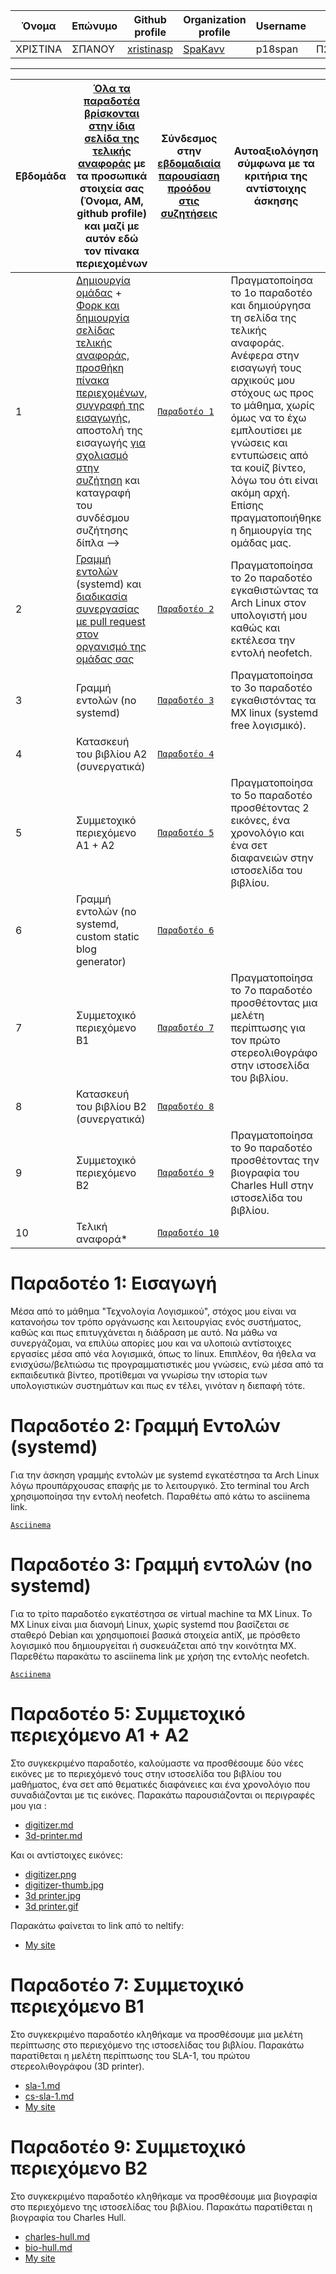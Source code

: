 | Όνομα | Επώνυμο | Github profile | Organization profile | Username | AM | Email |
| --- | --- | --- | --- |--- |--- | --- |
| ΧΡΙΣΤΙΝΑ | ΣΠΑΝΟΥ | [xristinasp](https://github.com/xristinasp) | [SpaKavv](https://github.com/SpaKavv) |p18span | Π2018134 | p18span@ionio.gr |

---

| Εβδομάδα | [Όλα τα παραδοτέα βρίσκονται στην ίδια σελίδα της τελικής αναφοράς](https://epidrome.github.io/teaching/deliverables/) με τα προσωπικά στοιχεία σας (Όνομα, ΑΜ, github profile) και μαζί με αυτόν εδώ τον πίνακα περιεχομένων | Σύνδεσμος στην [εβδομαδιαία παρουσίαση προόδου στις συζητήσεις](https://github.com/courses-ionio/help/discussions/categories/show-and-tell) | Αυτοαξιολόγηση σύμφωνα με τα κριτήρια της αντίστοιχης άσκησης |
| --- | --- | --- | --- |
| 1 | [Δημιουργία ομάδας](https://epidrome.github.io/teaching/team/) + [Φορκ και δημιουργία σελίδας τελικής αναφοράς](https://epidrome.github.io/teaching/guide/), [προσθήκη πίνακα περιεχομένων](https://raw.githubusercontent.com/courses-ionio/sw/master/README.md), [συγγραφή της εισαγωγής](https://epidrome.github.io/teaching/intro/), αποστολή της εισαγωγής [για σχολιασμό στην συζήτηση](https://github.com/courses-ionio/sw/discussions/categories/show-and-tell) και καταγραφή του συνδέσμου συζήτησης δίπλα --> |[`Παραδοτέο 1`](https://github.com/courses-ionio/sw/discussions/1185) |  	Πραγματοποίησα το 1ο παραδοτέο και δημιούργησα τη σελίδα της τελικής αναφοράς. Ανέφερα στην εισαγωγή τους αρχικούς μου στόχους ως προς το μάθημα, χωρίς όμως να το έχω εμπλουτίσει με γνώσεις και εντυπώσεις από τα κουίζ βίντεο, λόγω του ότι είναι ακόμη αρχή. Επίσης πραγματοποιήθηκε η δημιουργία της ομάδας μας. |
| 2 | [Γραμμή εντολών](https://epidrome.github.io/teaching/cli) (systemd) και [διαδικασία συνεργασίας με pull request στον οργανισμό της ομάδας σας](https://epidrome.github.io/teaching/team) |[`Παραδοτέο 2`]() |  Πραγματοποίησα το 2ο παραδοτέο εγκαθιστώντας τα Arch Linux στον υπολογιστή μου καθώς και εκτέλεσα την εντολή neofetch. |
| 3 | Γραμμή εντολών (no systemd) |[`Παραδοτέο 3`]() |  Πραγματοποίησα το 3ο παραδοτέο εγκαθιστόντας τα MX linux (systemd free λογισμικό).|
| 4 | Κατασκευή του βιβλίου Α2 (συνεργατικά) |[`Παραδοτέο 4`]() | |
| 5 | Συμμετοχικό περιεχόμενο A1 + A2 |[`Παραδοτέο 5`]() |  Πραγματοποίησα το 5ο παραδοτέο προσθέτοντας 2 εικόνες, ένα χρονολόγιο και ένα σετ διαφανειών στην ιστοσελίδα του βιβλίου. |
| 6 | Γραμμή εντολών (no systemd, custom static blog generator) |[`Παραδοτέο 6`]() | |
| 7 | Συμμετοχικό περιεχόμενο B1 |[`Παραδοτέο 7`]() |  Πραγματοποίησα το 7ο παραδοτέο προσθέτοντας μια μελέτη περίπτωσης για τον πρώτο στερεολιθογράφο στην ιστοσελίδα του βιβλίου.  |
| 8 | Κατασκευή του βιβλίου Β2 (συνεργατικά) |[`Παραδοτέο 8`]() | |
| 9 | Συμμετοχικό περιεχόμενο B2 |[`Παραδοτέο 9`]() |  Πραγματοποίησα το 9ο παραδοτέο προσθέτοντας την βιογραφία του Charles Hull στην ιστοσελίδα του βιβλίου. |
| 10 | Τελική αναφορά* |[`Παραδοτέο 10`]() | |


# Παραδοτέο 1: Εισαγωγή
<p>Μέσα από το μάθημα "Τεχνολογία Λογισμικού", στόχος μου είναι να κατανοήσω τον τρόπο οργάνωσης και λειτουργίας ενός συστήματος, καθώς και πως επιτυγχάνεται η διάδραση με αυτό. Να μάθω να συνεργάζομαι, να επιλύω απορίες μου και να υλοποιώ αντίστοιχες εργασίες μέσα από νέα λογισμικά, όπως το linux. Επιπλέον, θα ήθελα να ενισχύσω/βελτιώσω τις προγραμματιστικές μου γνώσεις, ενώ μέσα από τα εκπαιδευτικά βίντεο, προτίθεμαι να γνωρίσω την ιστορία των υπολογιστικών συστημάτων και πως εν τέλει, γινόταν η διεπαφή τότε.</p>

# Παραδοτέο 2: Γραμμή Εντολών (systemd)
<p>Για την άσκηση γραμμής εντολών με systemd εγκατέστησα τα Arch Linux λόγω προυπάρχουσας επαφής με το λειτουργικό. Στο terminal του Arch χρησιμοποίησα την εντολή neofetch. Παραθέτω από κάτω το asciinema link.</p>

[ `Asciinema` ](https://asciinema.org/a/hVAZUYTbYICto9XH1HVytiK7y)

# Παραδοτέο 3: Γραμμή εντολών (no systemd)
<p>Για το τρίτο παραδοτέο εγκατέστησα σε virtual machine τα MX Linux. Το MX Linux είναι μια διανομή Linux, χωρίς systemd που βασίζεται σε σταθερό Debian και χρησιμοποιεί βασικά στοιχεία antiX, με πρόσθετο λογισμικό που δημιουργείται ή συσκευάζεται από την κοινότητα MX. Παρεθέτω παρακάτω το asciinema link με χρήση της εντολής neofetch.
 
 [ `Asciinema` ](https://asciinema.org/a/b1nOoVCnr4kMBqLRipWtUpNKz) 

# Παραδοτέο 5: Συμμετοχικό περιεχόμενο Α1 + Α2
<p>Στο συγκεκριμένο παραδοτέο, καλούμαστε να προσθέσουμε δύο νέες εικόνες με το περιεχόμενό τους στην ιστοσελίδα του βιβλίου του μαθήματος, ένα σετ από θεματικές διαφάνειες και ένα χρονολόγιο που συναδιάζονται με τις εικόνες. 
 Παρακάτω παρουσιάζονται οι περιγραφές μου για :</p>

- [digitizer.md](https://github.com/xristinasp/_gallery/blob/master/digitizer.md)
- [3d-printer.md](https://github.com/xristinasp/_gallery/blob/master/3d-printer.md)
<p>Και οι αντίστοιχες εικόνες:</p>

- [digitizer.png](https://github.com/xristinasp/images/blob/master/digitizer.png)
- [digitizer-thumb.jpg](https://github.com/xristinasp/images/blob/master/digitizer-thumb.jpg)
- [3d printer.jpg](https://github.com/xristinasp/images/blob/master/3d%20printer.jpg)
- [3d printer.gif](https://github.com/xristinasp/images/blob/master/3d%20printer.gif)


<p>Παρακάτω φαίνεται το link από το neltify:</p>

- [My site]()

# Παραδοτέο 7: Συμμετοχικό περιεχόμενο Β1
<p>Στο συγκεκριμένο παραδοτέο κληθήκαμε να προσθέσουμε μια μελέτη περίπτωσης στο περιεχόμενο της ιστοσελίδας του βιβλίου. Παρακάτω παρατίθεται η μελέτη περίπτωσης του SLA-1, του πρώτου στερεολιθογράφου (3D printer).</p>

- [sla-1.md](https://github.com/xristinasp/site/blob/master/_case-study/sla-1.md)
- [cs-sla-1.md](https://github.com/xristinasp/site/blob/master/_includes/cs-sla-1.md)
- [My site]()

# Παραδοτέο 9: Συμμετοχικό περιεχόμενο Β2
<p> Στο συγκεκριμένο παραδοτέο κληθήκαμε να προσθέσουμε μια βιογραφία στο περιεχόμενο της ιστοσελίδας του βιβλίου. Παρακάτω παρατίθεται η βιογραφία του Charles Hull.</p>

- [charles-hull.md](https://github.com/xristinasp/site/blob/master/_biography/charles-hull.md)
- [bio-hull.md](https://github.com/xristinasp/site/blob/master/_includes/bio-hull.md)
- [My site]()
